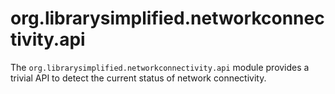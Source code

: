org.librarysimplified.networkconnectivity.api
===

The `org.librarysimplified.networkconnectivity.api` module provides
a trivial API to detect the current status of network connectivity.
